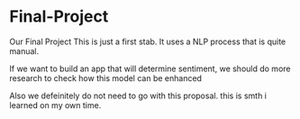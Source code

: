 # Final-Project
Our Final Project
This is just a first stab. It uses a NLP process that is quite manual. 

If we want to build an app that will determine sentiment, we should do more research to check how this model can be enhanced

Also we defeinitely do not need to go with this proposal. this is smth i learned on my own time. 
